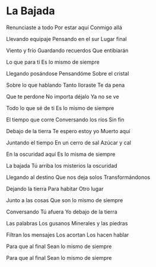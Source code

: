 # La Bajada

Renunciaste a todo
Por estar aquí
Conmigo allá

Llevando equipaje
Pensando en el sur
Lugar final

Viento y frío
Guardando recuerdos
Que entibiarán

Lo que para ti
Es lo mismo de siempre

Llegando posándose
Pensandóme
Sobre el cristal

Sobre lo que hablando
Tanto lloraste
Te da pena

Que te perdone
No importa déjalo
Ya no se ve

Todo lo que sé de ti
Es lo mismo de siempre

El tiempo que corre
Conversando los ríos
Sin fin

Debajo de la tierra
Te espero estoy yo
Muerto aquí

Juntando el tiempo
En un cerro de sal
Azúcar y cal

En la oscuridad aquí
Es lo misma de siempre

La bajada
Tú arriba
los misterios la oscuridad

Llegando al destino
Que nos deja solos
Transformándonos

Dejando la tierra
Para habitar
Otro lugar

Junto a las cosas
Que son lo mismo de siempre

Conversando
Tú afuera
Yo debajo de la tierra

Las palabras
Los gusanos
Minerales y las piedras

Filtran los mensajes
Los acortan
Los hacen hablar

Para que al final
Sean lo mismo de siempre

Para que al final
Sean lo mismo de siempre
